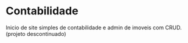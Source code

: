 # Contabilidade
Inicio de site simples de contabilidade e admin de imoveis com CRUD. <br>
(projeto descontinuado)

